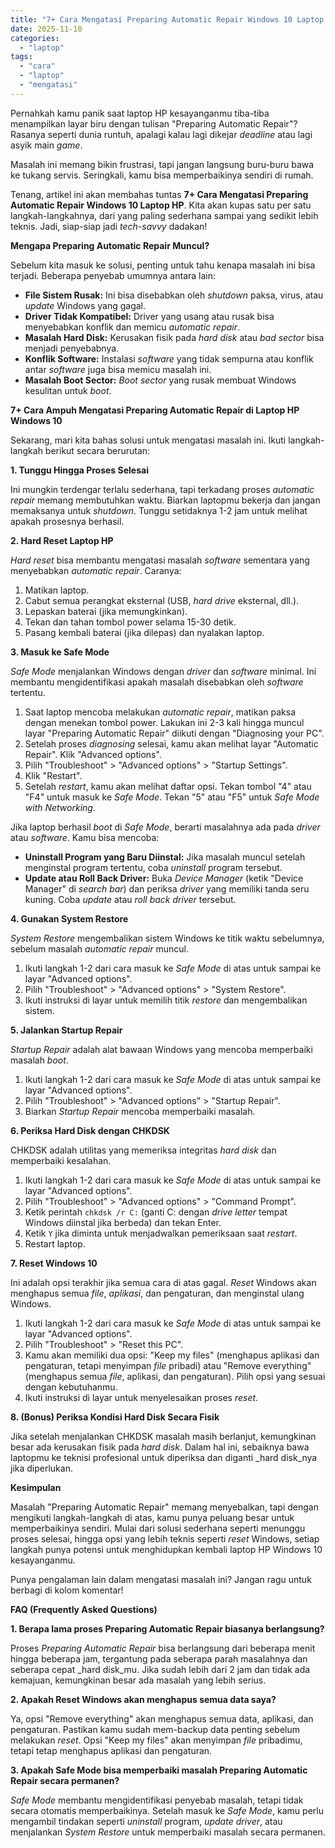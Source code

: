 ```yaml
---
title: "7+ Cara Mengatasi Preparing Automatic Repair Windows 10 Laptop Hp"
date: 2025-11-10
categories: 
  - "laptop"
tags: 
  - "cara"
  - "laptop"
  - "mengatasi"
---
```


Pernahkah kamu panik saat laptop HP kesayanganmu tiba-tiba menampilkan layar biru dengan tulisan "Preparing Automatic Repair"? Rasanya seperti dunia runtuh, apalagi kalau lagi dikejar _deadline_ atau lagi asyik main _game_.

Masalah ini memang bikin frustrasi, tapi jangan langsung buru-buru bawa ke tukang servis. Seringkali, kamu bisa memperbaikinya sendiri di rumah.

Tenang, artikel ini akan membahas tuntas **7+ Cara Mengatasi Preparing Automatic Repair Windows 10 Laptop HP**. Kita akan kupas satu per satu langkah-langkahnya, dari yang paling sederhana sampai yang sedikit lebih teknis. Jadi, siap-siap jadi _tech-savvy_ dadakan!

**Mengapa Preparing Automatic Repair Muncul?**

Sebelum kita masuk ke solusi, penting untuk tahu kenapa masalah ini bisa terjadi. Beberapa penyebab umumnya antara lain:

- **File Sistem Rusak:** Ini bisa disebabkan oleh _shutdown_ paksa, virus, atau _update_ Windows yang gagal.
- **Driver Tidak Kompatibel:** Driver yang usang atau rusak bisa menyebabkan konflik dan memicu _automatic repair_.
- **Masalah Hard Disk:** Kerusakan fisik pada _hard disk_ atau _bad sector_ bisa menjadi penyebabnya.
- **Konflik Software:** Instalasi _software_ yang tidak sempurna atau konflik antar _software_ juga bisa memicu masalah ini.
- **Masalah Boot Sector:** _Boot sector_ yang rusak membuat Windows kesulitan untuk _boot_.

**7+ Cara Ampuh Mengatasi Preparing Automatic Repair di Laptop HP Windows 10**

Sekarang, mari kita bahas solusi untuk mengatasi masalah ini. Ikuti langkah-langkah berikut secara berurutan:

**1\. Tunggu Hingga Proses Selesai**

Ini mungkin terdengar terlalu sederhana, tapi terkadang proses _automatic repair_ memang membutuhkan waktu. Biarkan laptopmu bekerja dan jangan memaksanya untuk _shutdown_. Tunggu setidaknya 1-2 jam untuk melihat apakah prosesnya berhasil.

**2\. Hard Reset Laptop HP**

_Hard reset_ bisa membantu mengatasi masalah _software_ sementara yang menyebabkan _automatic repair_. Caranya:

1. Matikan laptop.
2. Cabut semua perangkat eksternal (USB, _hard drive_ eksternal, dll.).
3. Lepaskan baterai (jika memungkinkan).
4. Tekan dan tahan tombol power selama 15-30 detik.
5. Pasang kembali baterai (jika dilepas) dan nyalakan laptop.

**3\. Masuk ke Safe Mode**

_Safe Mode_ menjalankan Windows dengan _driver_ dan _software_ minimal. Ini membantu mengidentifikasi apakah masalah disebabkan oleh _software_ tertentu.

1. Saat laptop mencoba melakukan _automatic repair_, matikan paksa dengan menekan tombol power. Lakukan ini 2-3 kali hingga muncul layar "Preparing Automatic Repair" diikuti dengan "Diagnosing your PC".
2. Setelah proses _diagnosing_ selesai, kamu akan melihat layar "Automatic Repair". Klik "Advanced options".
3. Pilih "Troubleshoot" > "Advanced options" > "Startup Settings".
4. Klik "Restart".
5. Setelah _restart_, kamu akan melihat daftar opsi. Tekan tombol "4" atau "F4" untuk masuk ke _Safe Mode_. Tekan "5" atau "F5" untuk _Safe Mode with Networking_.

Jika laptop berhasil _boot_ di _Safe Mode_, berarti masalahnya ada pada _driver_ atau _software_. Kamu bisa mencoba:

- **Uninstall Program yang Baru Diinstal:** Jika masalah muncul setelah menginstal program tertentu, coba _uninstall_ program tersebut.
- **Update atau Roll Back Driver:** Buka _Device Manager_ (ketik "Device Manager" di _search bar_) dan periksa _driver_ yang memiliki tanda seru kuning. Coba _update_ atau _roll back driver_ tersebut.

**4\. Gunakan System Restore**

_System Restore_ mengembalikan sistem Windows ke titik waktu sebelumnya, sebelum masalah _automatic repair_ muncul.

1. Ikuti langkah 1-2 dari cara masuk ke _Safe Mode_ di atas untuk sampai ke layar "Advanced options".
2. Pilih "Troubleshoot" > "Advanced options" > "System Restore".
3. Ikuti instruksi di layar untuk memilih titik _restore_ dan mengembalikan sistem.

**5\. Jalankan Startup Repair**

_Startup Repair_ adalah alat bawaan Windows yang mencoba memperbaiki masalah _boot_.

1. Ikuti langkah 1-2 dari cara masuk ke _Safe Mode_ di atas untuk sampai ke layar "Advanced options".
2. Pilih "Troubleshoot" > "Advanced options" > "Startup Repair".
3. Biarkan _Startup Repair_ mencoba memperbaiki masalah.

**6\. Periksa Hard Disk dengan CHKDSK**

CHKDSK adalah utilitas yang memeriksa integritas _hard disk_ dan memperbaiki kesalahan.

1. Ikuti langkah 1-2 dari cara masuk ke _Safe Mode_ di atas untuk sampai ke layar "Advanced options".
2. Pilih "Troubleshoot" > "Advanced options" > "Command Prompt".
3. Ketik perintah `chkdsk /r C:` (ganti C: dengan _drive letter_ tempat Windows diinstal jika berbeda) dan tekan Enter.
4. Ketik `Y` jika diminta untuk menjadwalkan pemeriksaan saat _restart_.
5. Restart laptop.

**7\. Reset Windows 10**

Ini adalah opsi terakhir jika semua cara di atas gagal. _Reset_ Windows akan menghapus semua _file_, _aplikasi_, dan pengaturan, dan menginstal ulang Windows.

1. Ikuti langkah 1-2 dari cara masuk ke _Safe Mode_ di atas untuk sampai ke layar "Advanced options".
2. Pilih "Troubleshoot" > "Reset this PC".
3. Kamu akan memiliki dua opsi: "Keep my files" (menghapus aplikasi dan pengaturan, tetapi menyimpan _file_ pribadi) atau "Remove everything" (menghapus semua _file_, aplikasi, dan pengaturan). Pilih opsi yang sesuai dengan kebutuhanmu.
4. Ikuti instruksi di layar untuk menyelesaikan proses _reset_.

**8\. (Bonus) Periksa Kondisi Hard Disk Secara Fisik**

Jika setelah menjalankan CHKDSK masalah masih berlanjut, kemungkinan besar ada kerusakan fisik pada _hard disk_. Dalam hal ini, sebaiknya bawa laptopmu ke teknisi profesional untuk diperiksa dan diganti _hard disk_nya jika diperlukan.

**Kesimpulan**

Masalah "Preparing Automatic Repair" memang menyebalkan, tapi dengan mengikuti langkah-langkah di atas, kamu punya peluang besar untuk memperbaikinya sendiri. Mulai dari solusi sederhana seperti menunggu proses selesai, hingga opsi yang lebih teknis seperti _reset_ Windows, setiap langkah punya potensi untuk menghidupkan kembali laptop HP Windows 10 kesayanganmu.

Punya pengalaman lain dalam mengatasi masalah ini? Jangan ragu untuk berbagi di kolom komentar!

**FAQ (Frequently Asked Questions)**

**1\. Berapa lama proses Preparing Automatic Repair biasanya berlangsung?**

Proses _Preparing Automatic Repair_ bisa berlangsung dari beberapa menit hingga beberapa jam, tergantung pada seberapa parah masalahnya dan seberapa cepat _hard disk_mu. Jika sudah lebih dari 2 jam dan tidak ada kemajuan, kemungkinan besar ada masalah yang lebih serius.

**2\. Apakah Reset Windows akan menghapus semua data saya?**

Ya, opsi "Remove everything" akan menghapus semua data, aplikasi, dan pengaturan. Pastikan kamu sudah mem-backup data penting sebelum melakukan _reset_. Opsi "Keep my files" akan menyimpan _file_ pribadimu, tetapi tetap menghapus aplikasi dan pengaturan.

**3\. Apakah Safe Mode bisa memperbaiki masalah Preparing Automatic Repair secara permanen?**

_Safe Mode_ membantu mengidentifikasi penyebab masalah, tetapi tidak secara otomatis memperbaikinya. Setelah masuk ke _Safe Mode_, kamu perlu mengambil tindakan seperti _uninstall_ program, _update driver_, atau menjalankan _System Restore_ untuk memperbaiki masalah secara permanen.
